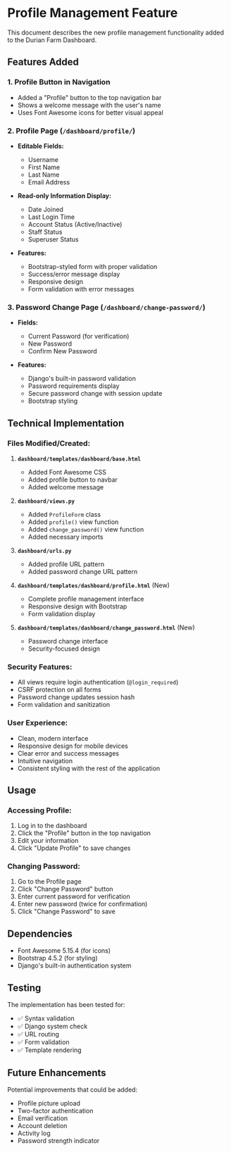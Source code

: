 # Profile Management Feature

This document describes the new profile management functionality added to the Durian Farm Dashboard.

## Features Added

### 1. Profile Button in Navigation
- Added a "Profile" button to the top navigation bar
- Shows a welcome message with the user's name
- Uses Font Awesome icons for better visual appeal

### 2. Profile Page (`/dashboard/profile/`)
- **Editable Fields:**
  - Username
  - First Name
  - Last Name
  - Email Address

- **Read-only Information Display:**
  - Date Joined
  - Last Login Time
  - Account Status (Active/Inactive)
  - Staff Status
  - Superuser Status

- **Features:**
  - Bootstrap-styled form with proper validation
  - Success/error message display
  - Responsive design
  - Form validation with error messages

### 3. Password Change Page (`/dashboard/change-password/`)
- **Fields:**
  - Current Password (for verification)
  - New Password
  - Confirm New Password

- **Features:**
  - Django's built-in password validation
  - Password requirements display
  - Secure password change with session update
  - Bootstrap styling

## Technical Implementation

### Files Modified/Created:

1. **`dashboard/templates/dashboard/base.html`**
   - Added Font Awesome CSS
   - Added profile button to navbar
   - Added welcome message

2. **`dashboard/views.py`**
   - Added `ProfileForm` class
   - Added `profile()` view function
   - Added `change_password()` view function
   - Added necessary imports

3. **`dashboard/urls.py`**
   - Added profile URL pattern
   - Added password change URL pattern

4. **`dashboard/templates/dashboard/profile.html`** (New)
   - Complete profile management interface
   - Responsive design with Bootstrap
   - Form validation display

5. **`dashboard/templates/dashboard/change_password.html`** (New)
   - Password change interface
   - Security-focused design

### Security Features:
- All views require login authentication (`@login_required`)
- CSRF protection on all forms
- Password change updates session hash
- Form validation and sanitization

### User Experience:
- Clean, modern interface
- Responsive design for mobile devices
- Clear error and success messages
- Intuitive navigation
- Consistent styling with the rest of the application

## Usage

### Accessing Profile:
1. Log in to the dashboard
2. Click the "Profile" button in the top navigation
3. Edit your information
4. Click "Update Profile" to save changes

### Changing Password:
1. Go to the Profile page
2. Click "Change Password" button
3. Enter current password for verification
4. Enter new password (twice for confirmation)
5. Click "Change Password" to save

## Dependencies
- Font Awesome 5.15.4 (for icons)
- Bootstrap 4.5.2 (for styling)
- Django's built-in authentication system

## Testing
The implementation has been tested for:
- ✅ Syntax validation
- ✅ Django system check
- ✅ URL routing
- ✅ Form validation
- ✅ Template rendering

## Future Enhancements
Potential improvements that could be added:
- Profile picture upload
- Two-factor authentication
- Email verification
- Account deletion
- Activity log
- Password strength indicator 
